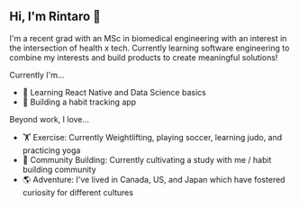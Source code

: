 ## Hi, I'm Rintaro 👋

<!--
**rmasuda12/rmasuda12** is a ✨ _special_ ✨ repository because its `README.md` (this file) appears on your GitHub profile.

Here are some ideas to get you started:

- 🔭 I’m currently working on ...
- 🌱 I’m currently learning ...
- 👯 I’m looking to collaborate on ...
- 🤔 I’m looking for help with ...
- 💬 Ask me about ...
- 📫 How to reach me: ...
- 😄 Pronouns: ...
- ⚡ Fun fact: ...
-->
I'm a recent grad with an MSc in biomedical engineering with an interest in the intersection of health x tech. Currently learning software engineering to combine my interests and build products to create meaningful solutions! 

Currently I'm...
- 🌱  Learning React Native and Data Science basics
- 🔭  Building a habit tracking app

Beyond work, I love...
- 🏋  Exercise: Currently Weightlifting, playing soccer, learning judo, and practicing yoga
- 🙌  Community Building: Currently cultivating a study with me / habit building community
- 🌎  Adventure: I've lived in Canada, US, and Japan which have fostered curiosity for different cultures
